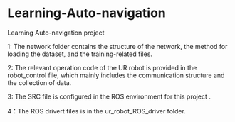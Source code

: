 # Learning-Auto-navigation
Learning Auto-navigation project

1: The network folder contains the structure of the network, the method for loading the dataset, and the training-related files.

2: The relevant operation code of the UR robot is provided in the robot_control file, which mainly includes the communication structure and the collection of data.

3: The SRC file is configured in the ROS environment for this project .

4：The ROS drivert files is in the ur_robot_ROS_driver folder.

